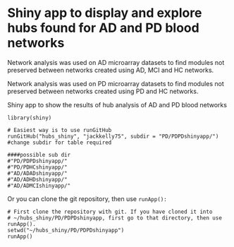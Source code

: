 # Shiny app to display and explore hubs found for AD and PD blood networks

Network analysis was used on AD microarray datasets to find modules not preserved between networks created using AD, MCI and HC networks.

Network analysis was used on PD microarray datasets to find modules not preserved between networks created using PD and HC networks.

Shiny app to show the results of hub analysis of AD and PD blood networks

```
library(shiny)

# Easiest way is to use runGitHub
runGitHub("hubs_shiny", "jackkelly75", subdir = "PD/PDPDshinyapp/")  #change subdir for table required

####possible sub dir
#"PD/PDPDshinyapp/"
#"PD/PDHCshinyapp/"
#"AD/ADADshinyapp/"
#"AD/ADHDshinyapp/"
#"AD/ADMCIshinyapp/"

```

Or you can clone the git repository, then use ```runApp():```

```
# First clone the repository with git. If you have cloned it into
# ~/hubs_shiny/PD/PDPDshinyapp, first go to that directory, then use runApp().
setwd("~/hubs_shiny/PD/PDPDshinyapp")
runApp()
```

